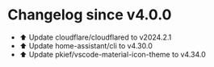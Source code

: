 # Changelog since v4.0.0
- ⬆️ Update cloudflare/cloudflared to v2024.2.1 
- ⬆️ Update home-assistant/cli to v4.30.0 
- ⬆️ Update pkief/vscode-material-icon-theme to v4.34.0 

